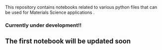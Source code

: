 This repository contains notebooks related to various python files that can be used for Materials Science applications . 

### Currently under development!! ###

## The first notebook will be updated soon

